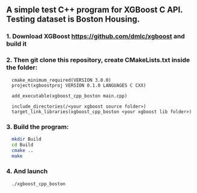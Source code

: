 ## A simple test C++ program for XGBoost C API. Testing dataset is Boston Housing.

 
### 1. Download XGBoost https://github.com/dmlc/xgboost and build it

### 2. Then git clone this repository, create CMakeLists.txt inside the folder:
```
  cmake_minimum_required(VERSION 3.0.0)
  project(xgboostproj VERSION 0.1.0 LANGUAGES C CXX)

  add_executable(xgboost_cpp_boston main.cpp)

  include_directories(/<your xgboost source folder>)
  target_link_libraries(xgboost_cpp_boston <your xgboost lib folder>)
```

### 3. Build the program:
```bash
  mkdir Build
  cd Build
  cmake ..
  make
```
### 4. And launch  
```
  ./xgboost_cpp_boston
```


